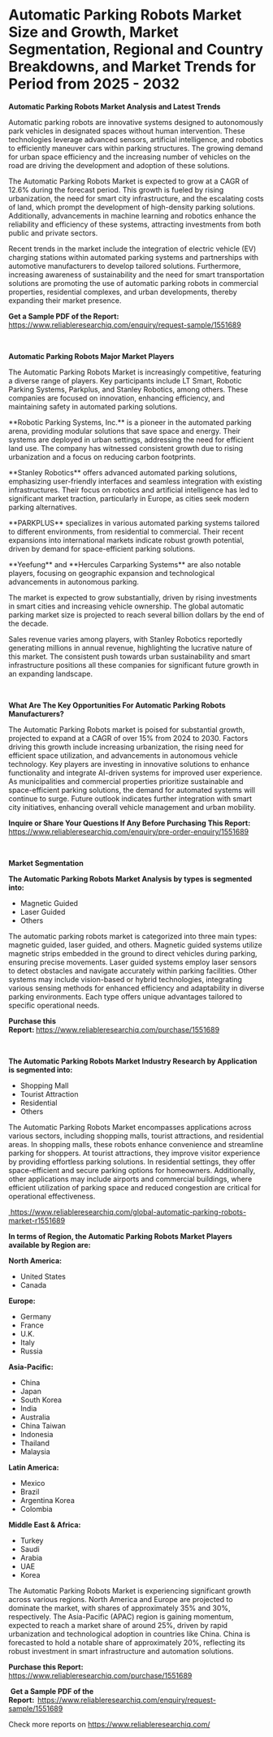 <p><h1>Automatic Parking Robots Market Size and Growth, Market Segmentation, Regional and Country Breakdowns, and Market Trends for Period from 2025 -  2032</h1></p><p><strong>Automatic Parking Robots Market Analysis and Latest Trends</strong></p>
<p><p>Automatic parking robots are innovative systems designed to autonomously park vehicles in designated spaces without human intervention. These technologies leverage advanced sensors, artificial intelligence, and robotics to efficiently maneuver cars within parking structures. The growing demand for urban space efficiency and the increasing number of vehicles on the road are driving the development and adoption of these solutions.</p><p>The Automatic Parking Robots Market is expected to grow at a CAGR of 12.6% during the forecast period. This growth is fueled by rising urbanization, the need for smart city infrastructure, and the escalating costs of land, which prompt the development of high-density parking solutions. Additionally, advancements in machine learning and robotics enhance the reliability and efficiency of these systems, attracting investments from both public and private sectors.</p><p>Recent trends in the market include the integration of electric vehicle (EV) charging stations within automated parking systems and partnerships with automotive manufacturers to develop tailored solutions. Furthermore, increasing awareness of sustainability and the need for smart transportation solutions are promoting the use of automatic parking robots in commercial properties, residential complexes, and urban developments, thereby expanding their market presence.</p></p>
<p><strong>Get a Sample PDF of the Report:&nbsp;</strong> <a href="https://www.reliableresearchiq.com/enquiry/request-sample/1551689?utm_campaign=2821&utm_medium=2&utm_source=Github&utm_content=ia&utm_term=11042025&utm_id=automatic-parking-robots">https://www.reliableresearchiq.com/enquiry/request-sample/1551689</a></p>
<p>&nbsp;</p>
<p><strong>Automatic Parking Robots Major Market Players</strong></p>
<p><p>The Automatic Parking Robots Market is increasingly competitive, featuring a diverse range of players. Key participants include LT Smart, Robotic Parking Systems, Parkplus, and Stanley Robotics, among others. These companies are focused on innovation, enhancing efficiency, and maintaining safety in automated parking solutions.</p><p>**Robotic Parking Systems, Inc.** is a pioneer in the automated parking arena, providing modular solutions that save space and energy. Their systems are deployed in urban settings, addressing the need for efficient land use. The company has witnessed consistent growth due to rising urbanization and a focus on reducing carbon footprints.</p><p>**Stanley Robotics** offers advanced automated parking solutions, emphasizing user-friendly interfaces and seamless integration with existing infrastructures. Their focus on robotics and artificial intelligence has led to significant market traction, particularly in Europe, as cities seek modern parking alternatives. </p><p>**PARKPLUS** specializes in various automated parking systems tailored to different environments, from residential to commercial. Their recent expansions into international markets indicate robust growth potential, driven by demand for space-efficient parking solutions.</p><p>**Yeefung** and **Hercules Carparking Systems** are also notable players, focusing on geographic expansion and technological advancements in autonomous parking. </p><p>The market is expected to grow substantially, driven by rising investments in smart cities and increasing vehicle ownership. The global automatic parking market size is projected to reach several billion dollars by the end of the decade.</p><p>Sales revenue varies among players, with Stanley Robotics reportedly generating millions in annual revenue, highlighting the lucrative nature of this market. The consistent push towards urban sustainability and smart infrastructure positions all these companies for significant future growth in an expanding landscape.</p></p>
<p>&nbsp;</p>
<p><strong>What Are The Key Opportunities For Automatic Parking Robots Manufacturers?</strong></p>
<p><p>The Automatic Parking Robots market is poised for substantial growth, projected to expand at a CAGR of over 15% from 2024 to 2030. Factors driving this growth include increasing urbanization, the rising need for efficient space utilization, and advancements in autonomous vehicle technology. Key players are investing in innovative solutions to enhance functionality and integrate AI-driven systems for improved user experience. As municipalities and commercial properties prioritize sustainable and space-efficient parking solutions, the demand for automated systems will continue to surge. Future outlook indicates further integration with smart city initiatives, enhancing overall vehicle management and urban mobility.</p></p>
<p><strong>Inquire or Share Your Questions If Any Before Purchasing This Report:</strong> <a href="https://www.reliableresearchiq.com/enquiry/pre-order-enquiry/1551689?utm_campaign=2821&utm_medium=2&utm_source=Github&utm_content=ia&utm_term=11042025&utm_id=automatic-parking-robots">https://www.reliableresearchiq.com/enquiry/pre-order-enquiry/1551689</a></p>
<p>&nbsp;</p>
<p><strong>Market Segmentation</strong></p>
<p><strong>The Automatic Parking Robots Market Analysis by types is segmented into:</strong></p>
<p><ul><li>Magnetic Guided</li><li>Laser Guided</li><li>Others</li></ul></p>
<p><p>The automatic parking robots market is categorized into three main types: magnetic guided, laser guided, and others. Magnetic guided systems utilize magnetic strips embedded in the ground to direct vehicles during parking, ensuring precise movements. Laser guided systems employ laser sensors to detect obstacles and navigate accurately within parking facilities. Other systems may include vision-based or hybrid technologies, integrating various sensing methods for enhanced efficiency and adaptability in diverse parking environments. Each type offers unique advantages tailored to specific operational needs.</p></p>
<p><strong>Purchase this Report:&nbsp;</strong><a href="https://www.reliableresearchiq.com/purchase/1551689?utm_campaign=2821&utm_medium=2&utm_source=Github&utm_content=ia&utm_term=11042025&utm_id=automatic-parking-robots">https://www.reliableresearchiq.com/purchase/1551689</a></p>
<p>&nbsp;</p>
<p><strong>The Automatic Parking Robots Market Industry Research by Application is segmented into:</strong></p>
<p><ul><li>Shopping Mall</li><li>Tourist Attraction</li><li>Residential</li><li>Others</li></ul></p>
<p><p>The Automatic Parking Robots Market encompasses applications across various sectors, including shopping malls, tourist attractions, and residential areas. In shopping malls, these robots enhance convenience and streamline parking for shoppers. At tourist attractions, they improve visitor experience by providing effortless parking solutions. In residential settings, they offer space-efficient and secure parking options for homeowners. Additionally, other applications may include airports and commercial buildings, where efficient utilization of parking space and reduced congestion are critical for operational effectiveness.</p></p>
<p><a href="https://www.reliableresearchiq.com/global-automatic-parking-robots-market-r1551689?utm_campaign=2821&utm_medium=2&utm_source=Github&utm_content=ia&utm_term=11042025&utm_id=automatic-parking-robots">&nbsp;https://www.reliableresearchiq.com/global-automatic-parking-robots-market-r1551689</a></p>
<p><strong>In terms of Region, the Automatic Parking Robots Market Players available by Region are:</strong></p>
<p>
    <p> <strong> North America: </strong>
        <ul>
            <li>United States</li>
            <li>Canada</li>
        </ul>
        </p> 
    <p> <strong> Europe: </strong>
        <ul>
            <li>Germany</li>
            <li>France</li>
            <li>U.K.</li>
            <li>Italy</li>
            <li>Russia</li>
        </ul>
        </p> 
    <p> <strong> Asia-Pacific: </strong>
        <ul>
            <li>China</li>
            <li>Japan</li>
            <li>South Korea</li>
            <li>India</li>
            <li>Australia</li>
            <li>China Taiwan</li>
            <li>Indonesia</li>
            <li>Thailand</li>
            <li>Malaysia</li>
        </ul>
        </p> 
    <p> <strong> Latin America: </strong>
        <ul>
            <li>Mexico</li>
            <li>Brazil</li>
            <li>Argentina Korea</li>
            <li>Colombia</li>
        </ul>
        </p> 
    <p> <strong> Middle East & Africa: </strong>
        <ul>
            <li>Turkey</li>
            <li>Saudi</li>
            <li>Arabia</li>
            <li>UAE</li>
            <li>Korea</li>
        </ul>
    </p>
    </p>
<p><p>The Automatic Parking Robots Market is experiencing significant growth across various regions. North America and Europe are projected to dominate the market, with shares of approximately 35% and 30%, respectively. The Asia-Pacific (APAC) region is gaining momentum, expected to reach a market share of around 25%, driven by rapid urbanization and technological adoption in countries like China. China is forecasted to hold a notable share of approximately 20%, reflecting its robust investment in smart infrastructure and automation solutions.</p></p>
<p><strong>Purchase this Report: </strong><a href="https://www.reliableresearchiq.com/purchase/1551689?utm_campaign=2821&utm_medium=2&utm_source=Github&utm_content=ia&utm_term=11042025&utm_id=automatic-parking-robots">https://www.reliableresearchiq.com/purchase/1551689</a></p>
<p>&nbsp;<strong>Get a Sample PDF of the Report:&nbsp;&nbsp;</strong><a href="https://www.reliableresearchiq.com/enquiry/request-sample/1551689?utm_campaign=2821&utm_medium=2&utm_source=Github&utm_content=ia&utm_term=11042025&utm_id=automatic-parking-robots">https://www.reliableresearchiq.com/enquiry/request-sample/1551689</a></p>
<p><strong></strong></p>
<p>Check more reports on <a href="https://www.reliableresearchiq.com/?utm_campaign=2821&utm_medium=2&utm_source=Github&utm_content=ia&utm_term=11042025&utm_id=automatic-parking-robots">https://www.reliableresearchiq.com/</a></p>